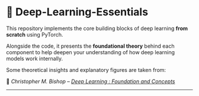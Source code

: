 # 🧠 Deep-Learning-Essentials

This repository implements the core building blocks of deep learning **from scratch** using PyTorch.

Alongside the code, it presents the **foundational theory** behind each component to help deepen your understanding of how deep learning models work internally.

Some theoretical insights and explanatory figures are taken from:

📖 *Christopher M. Bishop – [Deep Learning : Foundation and Concepts](https://www.bishopbook.com/)*

---

